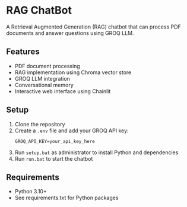 # RAG ChatBot

A Retrieval Augmented Generation (RAG) chatbot that can process PDF documents and answer questions using GROQ LLM.

## Features
- PDF document processing
- RAG implementation using Chroma vector store
- GROQ LLM integration
- Conversational memory
- Interactive web interface using Chainlit

## Setup
1. Clone the repository
2. Create a `.env` file and add your GROQ API key:
   ```
   GROQ_API_KEY=your_api_key_here
   ```
3. Run `setup.bat` as administrator to install Python and dependencies
4. Run `run.bat` to start the chatbot

## Requirements
- Python 3.10+
- See requirements.txt for Python packages
